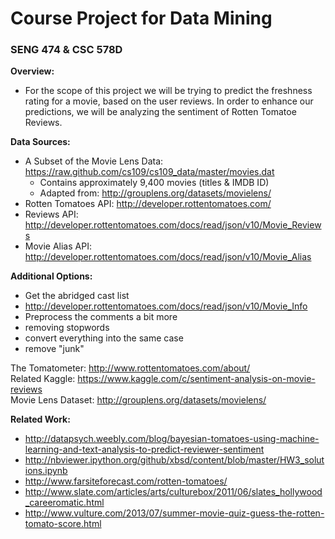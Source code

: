# Course Project for Data Mining
### SENG 474 & CSC 578D

**Overview:**
* For the scope of this project we will be trying to predict the freshness rating for a movie, based on the user reviews.  In order to enhance our predictions, we will be analyzing the sentiment of Rotten Tomatoe Reviews.

**Data Sources:**
* A Subset of the Movie Lens Data: https://raw.github.com/cs109/cs109_data/master/movies.dat
  * Contains approximately 9,400 movies (titles & IMDB ID)
  * Adapted from: http://grouplens.org/datasets/movielens/
* Rotten Tomatoes API: http://developer.rottentomatoes.com/
 * Reviews API: http://developer.rottentomatoes.com/docs/read/json/v10/Movie_Reviews
 * Movie Alias API: http://developer.rottentomatoes.com/docs/read/json/v10/Movie_Alias 

**Additional Options:**
* Get the abridged cast list
 * http://developer.rottentomatoes.com/docs/read/json/v10/Movie_Info
* Preprocess the comments a bit more
 * removing stopwords
 * convert everything into the same case
 * remove "junk"

The Tomatometer: http://www.rottentomatoes.com/about/     
Related Kaggle: https://www.kaggle.com/c/sentiment-analysis-on-movie-reviews    
Movie Lens Dataset: http://grouplens.org/datasets/movielens/

**Related Work:**
* http://datapsych.weebly.com/blog/bayesian-tomatoes-using-machine-learning-and-text-analysis-to-predict-reviewer-sentiment
* http://nbviewer.ipython.org/github/xbsd/content/blob/master/HW3_solutions.ipynb
* http://www.farsiteforecast.com/rotten-tomatoes/
* http://www.slate.com/articles/arts/culturebox/2011/06/slates_hollywood_careeromatic.html
* http://www.vulture.com/2013/07/summer-movie-quiz-guess-the-rotten-tomato-score.html

